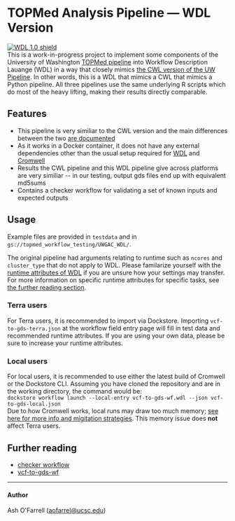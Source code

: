 # TOPMed Analysis Pipeline — WDL Version

[![WDL 1.0 shield](https://img.shields.io/badge/WDL-1.0-lightgrey.svg)](https://github.com/openwdl/wdl/blob/main/versions/1.0/SPEC.md)  
This is a work-in-progress project to implement some components of the University of Washington [TOPMed pipeline](https://github.com/UW-GAC/analysis_pipeline) into Workflow Description Lauange (WDL) in a way that closely mimics [the CWL version of the UW Pipeline](https://github.com/UW-GAC/analysis_pipeline_cwl). In other words, this is a WDL that mimics a CWL that mimics a Python pipeline. All three pipelines use the same underlying R scripts which do most of the heavy lifting, making their results directly comparable.

## Features
* This pipeline is very similiar to the CWL version and the main differences between the two [are documented](https://github.com/DataBiosphere/analysis_pipeline_WDL/blob/main/documentation/cwl-vs-wdl.md)
* As it works in a Docker container, it does not have any external dependencies other than the usual setup required for [WDL](https://software.broadinstitute.org/wdl/documentation/quickstart) and [Cromwell](http://cromwell.readthedocs.io/en/develop/)
* Results the CWL pipeline and this WDL pipeline give across platforms are very similiar -- in our testing, output gds files end up with equivalent md5sums
* Contains a checker workflow for validating a set of known inputs and expected outputs

## Usage
Example files are provided in `testdata` and in `gs://topmed_workflow_testing/UWGAC_WDL/`.  

The original pipeline had arguments relating to runtime such as `ncores` and `cluster_type` that do not apply to WDL. Please familarize yourself with the [runtime attributes of WDL](https://cromwell.readthedocs.io/en/stable/RuntimeAttributes/) if you are unsure how your settings may transfer. For more information on specific runtime attributes for specific tasks, see [the further reading section](https://github.com/DataBiosphere/analysis_pipeline_WDL/main/README.md#further-reading).  
### Terra users
For Terra users, it is recommended to import via Dockstore. Importing `vcf-to-gds-terra.json` at the workflow field entry page will fill in test data and recommended runtime attributes. If you are using your own data, please be sure to increase your runtime attributes.  
### Local users
For local users, it is recommended to use either the latest build of Cromwell or the Dockstore CLI. Assuming you have cloned the repository and are in the working directory, the command would be:  
`dockstore workflow launch --local-entry vcf-to-gds-wf.wdl --json vcf-to-gds-local.json`  
Due to how Cromwell works, local runs may draw too much memory; [see here for more info and migitation strategies](https://github.com/DataBiosphere/analysis_pipeline_WDL/issues/1). This memory issue does **not** affect Terra users.  

## Further reading
* [checker workflow](https://github.com/DataBiosphere/analysis_pipeline_WDL/blob/main/documentation/checker.md)
* [vcf-to-gds-wf](https://github.com/DataBiosphere/analysis_pipeline_WDL/blob/main/documentation/vcf-to-gds-wf.md)


------

#### Author
Ash O'Farrell (aofarrel@ucsc.edu)  
